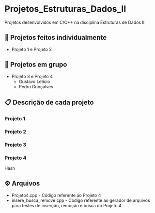 # Projetos_Estruturas_Dados_II
Projetos desenvolvidos em C/C++ na disciplina Estruturas de Dados II

## 🚀 Projetos feitos individualmente
* Projeto 1 e Projeto 2
## 🚀 Projetos em grupo
* Projeto 3 e Projeto 4
  * Gustavo Letício
  * Pedro Gonçalves

## 📋 Descrição de cada projeto
### Projeto 1

### Projeto 2

### Projeto 3

### Projeto 4
Hash

## ⚙️ Arquivos
* Projeto4.cpp - Código referente ao Projeto 4
* insere_busca_remove.cpp - Código referente ao gerador de arquivos para testes de inserção, remoção e busca do Projeto 4

